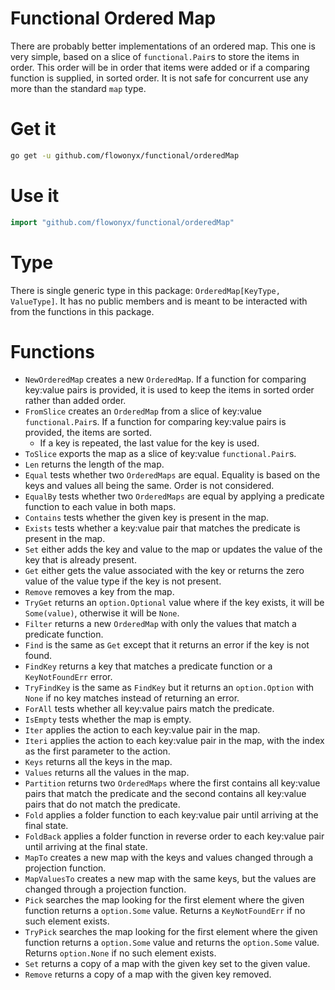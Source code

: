 # Functional Ordered Map
                                                                                                                                                                              
There are probably better implementations of an ordered map. This one is very simple, based on a slice of `functional.Pair`s to store the items in order. This order will be in order that items were added or if a comparing function is supplied, in sorted order. It is not safe for concurrent use any more than the standard `map` type.

# Get it

```sh
go get -u github.com/flowonyx/functional/orderedMap
```

# Use it

```go
import "github.com/flowonyx/functional/orderedMap"
```

# Type

There is single generic type in this package: `OrderedMap[KeyType, ValueType]`. It has no public members and is meant to be interacted with from the functions in this package.

# Functions

* `NewOrderedMap` creates a new `OrderedMap`. If a function for comparing key:value pairs is provided, it is used to keep the items in sorted order rather than added order.
* `FromSlice` creates an `OrderedMap` from a slice of key:value `functional.Pair`s. If a function for comparing key:value pairs is provided, the items are sorted.
  * If a key is repeated, the last value for the key is used.
* `ToSlice` exports the map as a slice of key:value `functional.Pair`s.
* `Len` returns the length of the map.
* `Equal` tests whether two `OrderedMaps` are equal. Equality is based on the keys and values all being the same. Order is not considered.
* `EqualBy` tests whether two `OrderedMaps` are equal by applying a predicate function to each value in both maps.
* `Contains` tests whether the given key is present in the map.
* `Exists` tests whether a key:value pair that matches the predicate is present in the map.
* `Set` either adds the key and value to the map or updates the value of the key that is already present.
* `Get` either gets the value associated with the key or returns the zero value of the value type if the key is not present.
* `Remove` removes a key from the map.
* `TryGet` returns an `option.Optional` value where if the key exists, it will be `Some(value)`, otherwise it will be `None`.
* `Filter` returns a new `OrderedMap` with only the values that match a predicate function.
* `Find` is the same as `Get` except that it returns an error if the key is not found.
* `FindKey` returns a key that matches a predicate function or a `KeyNotFoundErr` error.
* `TryFindKey` is the same as `FindKey` but it returns an `option.Option` with `None` if no key matches instead of returning an error.
* `ForAll` tests whether all key:value pairs match the predicate.
* `IsEmpty` tests whether the map is empty.
* `Iter` applies the action to each key:value pair in the map.
* `Iteri` applies the action to each key:value pair in the map, with the index as the first parameter to the action.
* `Keys` returns all the keys in the map.
* `Values` returns all the values in the map.
* `Partition` returns two `OrderedMaps` where the first contains all key:value pairs that match the predicate and the second contains all key:value pairs that do not match the predicate.
* `Fold` applies a folder function to each key:value pair until arriving at the final state.
* `FoldBack` applies a folder function in reverse order to each key:value pair until arriving at the final state.
* `MapTo` creates a new map with the keys and values changed through a projection function.
* `MapValuesTo` creates a new map with the same keys, but the values are changed through a projection function.
* `Pick` searches the map looking for the first element where the given function returns a `option.Some` value. Returns a `KeyNotFoundErr` if no such element exists.
* `TryPick` searches the map looking for the first element where the given function returns a `option.Some` value and returns the `option.Some` value. Returns `option.None` if no such element exists.
* `Set` returns a copy of a map with the given key set to the given value.
* `Remove` returns a copy of a map with the given key removed.